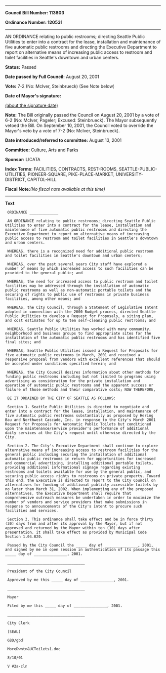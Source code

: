 

********

**Council Bill Number: 113803**
   
**Ordinance Number: 120531**
********

 AN ORDINANCE relating to public restrooms; directing Seattle Public Utilities to enter into a contract for the lease, installation and maintenance of five automatic public restrooms and directing the Executive Department to report on alternative means of increasing public access to restroom and toilet facilities in Seattle's downtown and urban centers.

**Status:** Passed
   
**Date passed by Full Council:** August 20, 2001
   
**Vote:** 7-2 (No: McIver, Steinbrueck) (See Note below)
   
**Date of Mayor's signature:**
   
[(about the signature date)](/~public/approvaldate.htm)
   
   
**Note:** The Bill originally passed the Council on August 20, 2001 by a vote of 6-2 (No: McIver, Pageler; Excused: Steinbrueck). The Mayor subsequently vetoed the Bill. On September 10, 2001, the Council voted to override the Mayor's veto by a vote of 7-2 (No: McIver, Steinbrueck).

   
**Date introduced/referred to committee:** August 13, 2001
   
**Committee:** Culture, Arts and Parks
   
**Sponsor:** LICATA
   
   
**Index Terms:** FACILITIES, CONTRACTS, REST-ROOMS, SEATTLE-PUBLIC-UTILITIES, PIONEER-SQUARE, PIKE-PLACE-MARKET, UNIVERSITY-DISTRICT, CAPITOL-HILL

**Fiscal Note:**_(No fiscal note available at this time)_

********

**Text**
   
```
 ORDINANCE _____________

 AN ORDINANCE relating to public restrooms; directing Seattle Public Utilities to enter into a contract for the lease, installation and maintenance of five automatic public restrooms and directing the Executive Department to report on alternative means of increasing public access to restroom and toilet facilities in Seattle's downtown and urban centers.

 WHEREAS, there is a recognized need for additional public restroom and toilet facilities in Seattle's downtown and urban centers;

 WHEREAS, over the past several years City staff have explored a number of means by which increased access to such facilities can be provided to the general public; and

 WHEREAS, the need for increased access to public restroom and toilet facilities may be addressed through the installation of automatic public restrooms as well as non-automatic portable toilets and the securing of rights to public use of restrooms in private business facilities, among other means; and

 WHEREAS, the City Council, through a Statement of Legislative Intent adopted in connection with the 2000 Budget process, directed Seattle Public Utilities to develop a Request for Proposals, a siting plan, and cost estimates for up to ten self-cleaning public restrooms; and

 WHEREAS, Seattle Public Utilities has worked with many community, neighborhood and business groups to find appropriate sites for the installation of the automatic public restrooms and has identified five final sites; and

 WHEREAS, Seattle Public Utilities issued a Request for Proposals for five automatic public restrooms in March, 2001 and received a responsive proposal from vendors with excellent references that should be accepted under conditions specified herein; and

 WHEREAS, the City Council desires information about other methods for funding public restrooms including but not limited to programs using advertising as consideration for the private installation and operation of automatic public restrooms and the apparent success or failure of those methods and their comparative costs; NOW THEREFORE,

 BE IT ORDAINED BY THE CITY OF SEATTLE AS FOLLOWS:

 Section 1. Seattle Public Utilities is directed to negotiate and enter into a contract for the lease, installation, and maintenance of five automatic public restrooms substantially as proposed by Hering Bau and Northwest Cascade, Inc. in response to the City's March 2001 Request for Proposals for Automatic Public Toilets but conditioned upon the maintenance/service provider's performance of additional daily services at the City's request until otherwise directed by the City.

 Section 2. The City's Executive Department shall continue to explore alternative means of increasing access to restroom facilities for the general public including securing the installation of additional automatic public restrooms in return for opportunities for increased and commercial advertising, installing additional portable toilets, providing additional informational signage regarding existing restrooms and toilets available for use by the general public, and securing public access rights to restrooms on private property. Toward this end, the Executive is directed to report to the City Council on alternatives for funding of additional publicly accessible toilets by no later than March 31, 2002. When implementing any of the proposed alternatives, the Executive Department shall require that comprehensive outreach measures be undertaken in order to maximize the number of vendors and service providers that make submissions in response to announcements of the City's intent to procure such facilities and services.

 Section 3. This ordinance shall take effect and be in force thirty (30) days from and after its approval by the Mayor, but if not approved and returned by the Mayor within ten (10) days after presentation, it shall take effect as provided by Municipal Code Section 1.04.020.

 Passed by the City Council the _____ day of _______________, 2001, and signed by me in open session in authentication of its passage this _____ day of _______________, 2001.

 ___________________________________

 President of the City Council

 Approved by me this _____ day of _______________, 2001.

 ___________________________________

 Mayor

 Filed by me this _____ day of _______________, 2001.

 ___________________________________

 City Clerk

 (SEAL)

 GBD/gbd

 MoreDwntn&UCToilets1.doc

 8/10/01

 V #2a-cln

```
